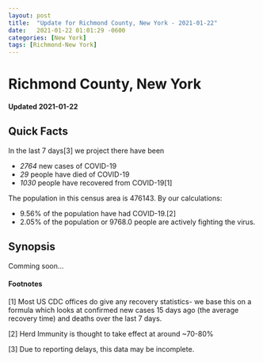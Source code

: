 ```yaml
---
layout: post
title:  "Update for Richmond County, New York - 2021-01-22"
date:   2021-01-22 01:01:29 -0600
categories: [New York]
tags: [Richmond-New York]
---
```


# Richmond County, New York
#### Updated 2021-01-22

## Quick Facts

In the last 7 days[3] we project there have been
- *2764* new cases of COVID-19
- *29* people have died of COVID-19
- *1030* people have recovered from COVID-19[1]

The population in this census area is 476143. By our calculations:
- 9.56% of the population have had COVID-19.[2]
- 2.05% of the population or 9768.0 people are actively fighting the virus.

## Synopsis

Comming soon...


#### Footnotes

[1] Most US CDC offices do give any recovery statistics- we base this on a formula which looks at confirmed new cases
15 days ago (the average recovery time) and deaths over the last 7 days.

[2] Herd Immunity is thought to take effect at around ~70-80%

[3] Due to reporting delays, this data may be incomplete.
 
    